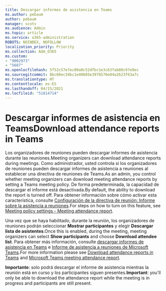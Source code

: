 ```yaml
---
title: Descargar informes de asistencia en Teams
ms.author: pebaum
author: pebaum
manager: scotv
ms.audience: Admin
ms.topic: article
ms.service: o365-administration
ROBOTS: NOINDEX, NOFOLLOW
localization_priority: Priority
ms.collection: Adm_O365
ms.custom:
- "9002973"
- "5687"
ms.openlocfilehash: 5f52c57e7ec09a0c52dfbc1e3c63fab80c97e9ec
ms.sourcegitcommit: 8bc60ec34bc1e40685e3976576e04a2623f63a7c
ms.translationtype: HT
ms.contentlocale: es-ES
ms.lasthandoff: 04/15/2021
ms.locfileid: "51814714"
---
```

# <a name="download-attendance-reports-in-teams"></a><span data-ttu-id="25bc5-102">Descargar informes de asistencia en Teams</span><span class="sxs-lookup"><span data-stu-id="25bc5-102">Download attendance reports in Teams</span></span>

<span data-ttu-id="25bc5-103">Los organizadores de reuniones pueden descargar informes de asistencia durante las reuniones.</span><span class="sxs-lookup"><span data-stu-id="25bc5-103">Meeting organizers can download attendance reports during meetings.</span></span> <span data-ttu-id="25bc5-104">Como administrador, usted controla si los organizadores de reuniones pueden descargar informes de asistencia a reuniones al establecer una directiva de reuniones de Teams.</span><span class="sxs-lookup"><span data-stu-id="25bc5-104">As an admin, you control whether meeting organizers can download meeting attendance reports by setting a Teams meeting policy.</span></span> <span data-ttu-id="25bc5-105">De forma predeterminada, la capacidad de descargar el informe está desactivada.</span><span class="sxs-lookup"><span data-stu-id="25bc5-105">By default, the ability to download the report is turned off.</span></span> <span data-ttu-id="25bc5-106">Para obtener información sobre cómo activar esta característica, consulte [Configuración de la directiva de reunión: Informe sobre la asistencia a reuniones](https://docs.microsoft.com/microsoftteams/meeting-policies-in-teams#meeting-policy-settings---meeting-attendance-report).</span><span class="sxs-lookup"><span data-stu-id="25bc5-106">For steps on how to turn on this feature, see  [Meeting policy settings - Meeting attendance report](https://docs.microsoft.com/microsoftteams/meeting-policies-in-teams#meeting-policy-settings---meeting-attendance-report).</span></span>

<span data-ttu-id="25bc5-107">Una vez que se haya habilitado, durante la reunión, los organizadores de reuniones podrán seleccionar **Mostrar participantes** y elegir **Descargar lista de asistentes**.</span><span class="sxs-lookup"><span data-stu-id="25bc5-107">Once this is enabled, during the meeting, meeting organizers can select  **Show participants**  and choose  **Download attendee list**.</span></span> <span data-ttu-id="25bc5-108">Para obtener más información, consulte [descargar informes de asistencia en Teams](https://support.office.com/article/download-attendance-reports-in-teams-ae7cf170-530c-47d3-84c1-3aedac74d310) e [Informe de asistencia a reuniones de Microsoft Teams](https://docs.microsoft.com/microsoftteams/teams-analytics-and-reports/meeting-attendance-report).</span><span class="sxs-lookup"><span data-stu-id="25bc5-108">For more information please see [Download attendance reports in Teams](https://support.office.com/article/download-attendance-reports-in-teams-ae7cf170-530c-47d3-84c1-3aedac74d310) and [Microsoft Teams meeting attendance report](https://docs.microsoft.com/microsoftteams/teams-analytics-and-reports/meeting-attendance-report).</span></span>

<span data-ttu-id="25bc5-109">**Importante**: solo podrá descargar el informe de asistencia mientras la reunión está en curso y los participantes siguen presentes.</span><span class="sxs-lookup"><span data-stu-id="25bc5-109">**Important**: you'll only be able to download the attendance report while the meeting is in progress and participants are still present.</span></span>